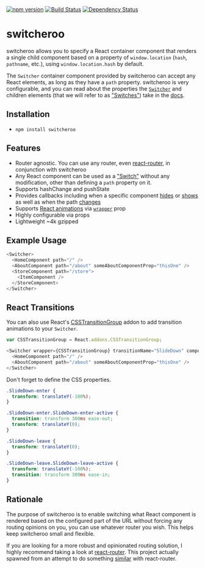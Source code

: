 [![npm version](https://badge.fury.io/js/switcheroo.svg)](http://badge.fury.io/js/switcheroo)
[![Build Status](https://secure.travis-ci.org/jdlehman/switcheroo.svg?branch=master)](http://travis-ci.org/jdlehman/switcheroo)
[![Dependency Status](https://david-dm.org/jdlehman/switcheroo.svg)](https://david-dm.org/jdlehman/switcheroo)

# switcheroo

switcheroo allows you to specify a React container component that renders a single child component based on a property of `window.location` (`hash`, `pathname`, etc.), using `window.location.hash` by default.

The `Switcher` container component provided by switcheroo can accept any React elements, as long as they have a `path` property. switcheroo is very configurable, and you can read about the properties the [`Switcher`](docs/components/Switcher.md) and children elements (that we will refer to as ["Switches"](docs/components/Switch.md)) take in the [docs](docs/components).

## Installation

- `npm install switcheroo`

## Features

- Router agnostic. You can use any router, even [react-router](https://github.com/rackt/react-router), in conjunction with switcheroo
- Any React component can be used as a ["Switch"](docs/components/Switch.md) without any modification, other than defining a `path` property on it.
- Supports hashChange and pushState
- Provides callbacks including when a specific component [hides](docs/components/Switch.md#onhide) or [shows](docs/components/Switch.md#onshow) as well as when the path [changes](docs/components/Switcher.md#onchange)
- Supports [React animations](https://facebook.github.io/react/docs/animation.html) via [`wrapper`](docs/components/Switcher.md#wrapper) prop
- Highly configurable via props
- Lightweight ~4k gzipped

## Example Usage

```js
<Switcher>
  <HomeComponent path="/" />
  <AboutComponent path="/about" someAboutComponentProp="thisOne" />
  <StoreComponent path="/store">
    <ItemComponent />
  </StoreComponent>
</Switcher>
```

## React Transitions

You can also use React's [CSSTransitionGroup](https://facebook.github.io/react/docs/animation.html) addon to add transition animations to your `Switcher`.

```js
var CSSTransitionGroup = React.addons.CSSTransitionGroup;

<Switcher wrapper={CSSTransitionGroup} transitionName="SlideDown" component="div">
  <HomeComponent path="/" />
  <AboutComponent path="/about" someAboutComponentProp="thisOne" />
</Switcher>
```

Don't forget to define the CSS properties.

```css
.SlideDown-enter {
  transform: translateY(-100%);
}

.SlideDown-enter.SlideDown-enter-active {
  transition: transform 300ms ease-out;
  transform: translateY(0);
}

.SlideDown-leave {
  transform: translateY(0);
}

.SlideDown-leave.SlideDown-leave-active {
  transform: translateY(-100%);
  transition: transform 300ms ease-in;
}

```

## Rationale

The purpose of switcheroo is to enable switching what React component is rendered based on the configured part of the URL without forcing any routing opinions on you, you can use whatever router you wish. This helps keep switcheroo small and flexible.

If you are looking for a more robust and opinionated routing solution, I highly recommend taking a look at [react-router](https://github.com/rackt/react-router). This project actually spawned from an attempt to do something [similar](https://gist.github.com/jdlehman/b662cac8b8607abf51a6) with react-router.

